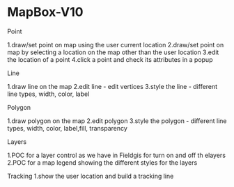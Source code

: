 # MapBox-V10

Point

1.draw/set point on map using the user current location
2.draw/set point on map by selecting a location on the map other than the user location
3.edit the location of a point
4.click a point and check its attributes in a popup

Line

1.draw line on the map
2.edit line - edit vertices
3.style the line - different line types, width, color, label

Polygon

1.draw polygon on the map
2.edit polygon
3.style the polygon - different line types, width, color, label,fill, transparency

Layers


1.POC for a layer control as we have in Fieldgis for turn on and off th elayers
2.POC for a map legend showing the different styles for the layers

Tracking
1.show the user location and build a tracking line
